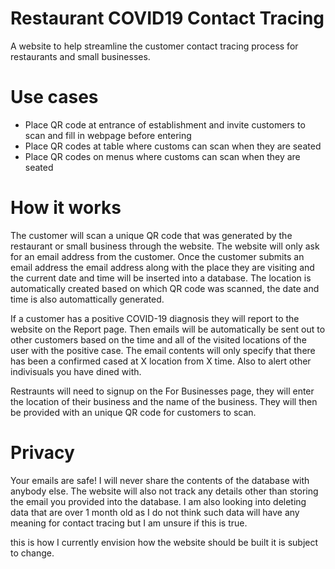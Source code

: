 # Restaurant COVID19 Contact Tracing
A website to help streamline the customer contact tracing process for restaurants and small businesses.

# Use cases
* Place QR code at entrance of establishment and invite customers to scan and fill in webpage before entering
* Place QR codes at table where customs can scan when they are seated
* Place QR codes on menus where customs can scan when they are seated

# How it works
The customer will scan a unique QR code that was generated by the restaurant or small business through the website.
The website will only ask for an email address from the customer.
Once the customer submits an email address the email address along with the place they are visiting and the current date and time will be inserted into a database.
The location is automatically created based on which QR code was scanned, the date and time is also automattically generated.

If a customer has a positive COVID-19 diagnosis they will report to the website on the Report page.
Then emails will be automatically be sent out to other customers based on the time and all of the visited locations of the user with the positive case.
The email contents will only specify that there has been a confirmed cased at X location from X time. Also to alert other indivisuals you have dined with.

Restraunts will need to signup on the For Businesses page, they will enter the location of their business and the name of the business.
They will then be provided with an unique QR code for customers to scan.

# Privacy
Your emails are safe! I will never share the contents of the database with anybody else.
The website will also not track any details other than storing the email you provided into the database.
I am also looking into deleting data that are over 1 month old as I do not think such data will have any meaning for contact tracing but I am unsure if this is true.


this is how I currently envision how the website should be built it is subject to change.

